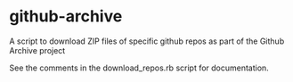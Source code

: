 # github-archive

A script to download ZIP files of specific github repos as part of the Github Archive project

See the comments in the download_repos.rb script for documentation.
